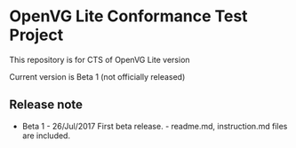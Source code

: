 # OpenVG Lite Conformance Test Project
This repository is for CTS of OpenVG Lite version

Current version is Beta 1 (not officially released) 

## Release note 
* Beta 1 - 26/Jul/2017 First beta release. - readme.md, instruction.md files are included.
